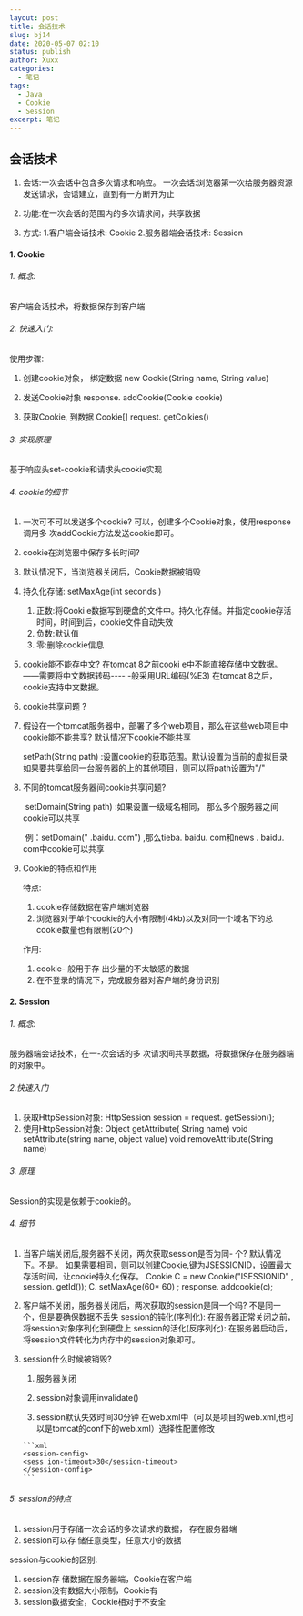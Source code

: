 ```yaml
---
layout: post
title: 会话技术
slug: bj14
date: 2020-05-07 02:10
status: publish
author: Xuxx
categories: 
  - 笔记
tags: 
  - Java
  - Cookie
  - Session
excerpt: 笔记
---
```


## 会话技术

1. 会话:一次会话中包含多次请求和响应。
   		一次会话:浏览器第一次给服务器资源发送请求，会话建立，直到有一方断开为止

2. 功能:在一次会话的范围内的多次请求间，共享数据

3. 方式:
   1.客户端会话技术: Cookie
   2.服务器端会话技术: Session

#### 1. Cookie

###### 1. 概念:

客户端会话技术，将数据保存到客户端

###### 2. 快速入门:

使用步骤:

1. 创建cookie对象， 绑定数据
   new Cookie(String name, String value)

2. 发送Cookie对象
   response. addCookie(Cookie cookie)
3. 获取Cookie, 到数据
   Cookie[] request. getColkies()

###### 3. 实现原理

基于响应头set-cookie和请求头cookie实现

###### 4. cookie的细节

1.  一次可不可以发送多个cookie?
    可以，创建多个Cookie对象，使用response调用多 次addCookie方法发送cookie即可。
2.  cookie在浏览器中保存多长时间?
  1. 默认情况下，当浏览器关闭后，Cookie数据被销毁
  2. 持久化存储:
     setMaxAge(int seconds )
     1. 正数:将Cooki e数据写到硬盘的文件中。持久化存储。并指定cookie存活时间，时间到后，cookie文件自动失效
     2. 负数:默认值
     3. 零:删除cookie信息

3. cookie能不能存中文?
   在tomcat 8之前cooki e中不能直接存储中文数据。 ——需要将中文数据转码---- -般采用URL编码(%E3)
   在tomcat 8之后，cookie支持中文数据。

4. cookie共享问题 ?

  1. 假设在一个tomcat服务器中，部署了多个web项目，那么在这些web项目中cookie能不能共享?
                默认情况下cookie不能共享

     setPath(String path) :设置cookie的获取范围。默认设置为当前的虚拟目录
               如果要共享给同一台服务器的上的其他项目，则可以将path设置为"/" 

  2. 不同的tomcat服务器间cookie共享问题?

     ​		setDomain(String path) :如果设置一级域名相同， 那么多个服务器之间cookie可以共享

     ​		例：setDomain(" .baidu. com") ,那么tieba. baidu. com和news . baidu. com中cookie可以共享

5. Cookie的特点和作用

   特点:
   1. cookie存储数据在客户端浏览器
   2. 浏览器对于单个cookie的大小有限制(4kb)以及对同一个域名下的总cookie数量也有限制(20个)

   作用:

   1. cookie- 般用于存 出少量的不太敏感的数据
   2. 在不登录的情况下，完成服务器对客户端的身份识别

#### 2. Session

###### 1. 概念:

服务器端会话技术，在一-次会话的多 次请求间共享数据，将数据保存在服务器端的对象中。

###### 2.快速入门

1. 获取HttpSession对象:
   HttpSession session = request. getSession();
2. 使用HttpSession对象:
   Object getAttribute( String name)
   void setAttribute(string name, object value)
   void removeAttribute(String name)

###### 3. 原理

Session的实现是依赖于cookie的。

###### 4. 细节

1. 当客户端关闭后,服务器不关闭，两次获取session是否为同- 个?
   默认情况下。不是。
   如果需要相同，则可以创建Cookie,键为JSESSIONID，设置最大存活时间，让cookie持久化保存。
   Cookie C = new Cookie("ISESSIONID" , session. getId());
   C. setMaxAge(60* 60) ;
   response. addcookie(c);
   
2. 客户端不关闭，服务器关闭后，两次获取的session是同一个吗?
   		        不是同一个，但是要确保数据不丢失
   session的钝化(序列化):
   		在服务器正常关闭之前，将session对象序列化到硬盘上
   session的活化(反序列化):
    	  在服务器启动后，将session文件转化为内存中的session对象即可。

3. session什么时候被销毁?

     1. 服务器关闭

     2. session对象调用invalidate()

     3. session默认失效时间30分钟
         在web.xml中（可以是项目的web.xml,也可以是tomcat的conf下的web.xml）选择性配置修改

       ```xml
       <session-config>
       <sess ion-timeout>30</session-timeout>
       </session-config>
       ```

###### 5. session的特点

1. session用于存储一次会话的多次请求的数据， 存在服务器端
2. session可以存 储任意类型，任意大小的数据

session与cookie的区别:

1. session存 储数据在服务器端，Cookie在客户端
2. session没有数据大小限制，Cookie有
3. session数据安全，Cookie相对于不安全